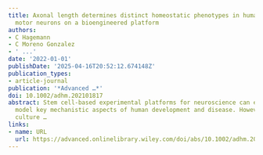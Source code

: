 ```yaml
---
title: Axonal length determines distinct homeostatic phenotypes in human iPSC derived
  motor neurons on a bioengineered platform
authors:
- C Hagemann
- C Moreno Gonzalez
- ' ...'
date: '2022-01-01'
publishDate: '2025-04-16T20:52:12.674148Z'
publication_types:
- article-journal
publication: '*Advanced …*'
doi: 10.1002/adhm.202101817
abstract: Stem cell‐based experimental platforms for neuroscience can effectively
  model key mechanistic aspects of human development and disease. However, conventional
  culture …
links:
- name: URL
  url: https://advanced.onlinelibrary.wiley.com/doi/abs/10.1002/adhm.202101817
---
```

